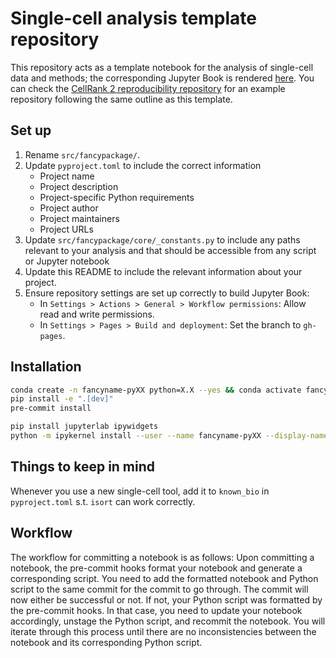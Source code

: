 # Single-cell analysis template repository

This repository acts as a template notebook for the analysis of single-cell data and methods; the corresponding Jupyter
Book is rendered [here](https://weilerp.github.io/sc_analysis_template/).
You can check the [CellRank 2 reproducibility repository](https://github.com/theislab/cellrank2_reproducibility)
for an example repository following the same outline as this template.

## Set up

1. Rename `src/fancypackage/`.
2. Update `pyproject.toml` to include the correct information
    - Project name
    - Project description
    - Project-specific Python requirements
    - Project author
    - Project maintainers
    - Project URLs
3. Update `src/fancypackage/core/_constants.py` to include any paths relevant to your analysis and that should be accessible from any script or Jupyter notebook
4. Update this README to include the relevant information about your project.
5. Ensure repository settings are set up correctly to build Jupyter Book:
    - In `Settings > Actions > General > Workflow permissions`: Allow read and write permissions.
    - In `Settings > Pages > Build and deployment`: Set the branch to `gh-pages`.

## Installation

```bash
conda create -n fancyname-pyXX python=X.X --yes && conda activate fancyname-pyXX
pip install -e ".[dev]"
pre-commit install

pip install jupyterlab ipywidgets
python -m ipykernel install --user --name fancyname-pyXX --display-name "fancyname-pyXX"
```

## Things to keep in mind

Whenever you use a new single-cell tool, add it to `known_bio` in `pyproject.toml` s.t. `isort` can work correctly.

## Workflow

The workflow for committing a notebook is as follows: Upon committing a notebook, the pre-commit hooks format your notebook
and generate a corresponding script. You need to add the formatted notebook and Python script to the same commit for the commit to go through. The commit will now either be successful or not. If not, your Python script was formatted by the pre-commit hooks. In that case, you need to update your notebook accordingly, unstage the Python script, and recommit the notebook. You will iterate through this process until there are no inconsistencies between the notebook and its corresponding Python script.
